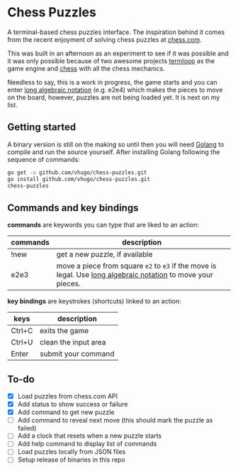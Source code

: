 # Chess Puzzles

A terminal-based chess puzzles interface. The inspiration behind it comes from
the recent enjoyment of solving chess puzzles at
[chess.com](https://www.chess.com/puzzles).

This was built in an afternoon as an experiment to see if it was possible and it
was only possible because of two awesome projects
[termloop](https://github.com/JoelOtter/termloop) as the game engine and
[chess](https://github.com/notnil/chess) with all the chess mechanics.

Needless to say, this is a work in progress, the game starts and you can enter
[long algebraic
notation](https://en.wikipedia.org/wiki/Algebraic_notation_(chess)#Long_algebraic_notation)
(e.g. e2e4) which makes the pieces to move on the board, however, puzzles are
not being loaded yet. It is next on my list.

## Getting started

A binary version is still on the making so until then you will need
[Golang](https://golang.org/doc/install) to compile and run the source yourself.
After installing Golang following the sequence of commands:

```bash
go get -u github.com/vhugo/chess-puzzles.git
go install github.com/vhugo/chess-puzzles.git
chess-puzzles
```

## Commands and key bindings

**commands** are keywords you can type that are liked to an action: 

| commands | description                    |
|----------|--------------------------------|
| !new     | get a new puzzle, if available |
| e2e3     | move a piece from square `e2` to `e3` if the move is legal. Use [long algebraic notation](https://en.wikipedia.org/wiki/Algebraic_notation_(chess)#Long_algebraic_notation) to move your pieces. |

**key bindings** are keystrokes (shortcuts) linked to an action: 

| keys   | description          |
|--------|----------------------|
| Ctrl+C | exits the game       |
| Ctrl+U | clean the input area |
| Enter  | submit your command  |

## To-do

- [X] Load puzzles from chess.com API
- [X] Add status to show success or failure
- [X] Add command to get new puzzle 
- [ ] Add command to reveal next move (this should mark the puzzle as failed) 
- [ ] Add a clock that resets when a new puzzle starts
- [ ] Add help command to display list of commands
- [ ] Load puzzles locally from JSON files
- [ ] Setup release of binaries in this repo
